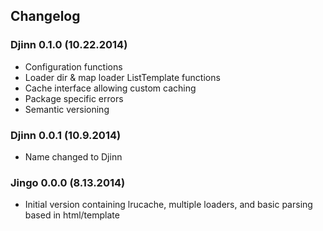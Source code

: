 ## Changelog

### Djinn 0.1.0 (10.22.2014)

- Configuration functions
- Loader dir & map loader ListTemplate functions
- Cache interface allowing custom caching
- Package specific errors
- Semantic versioning


### Djinn 0.0.1 (10.9.2014)

- Name changed to Djinn


### Jingo 0.0.0 (8.13.2014)

- Initial version containing lrucache, multiple loaders, and basic parsing based in html/template
